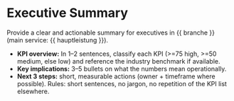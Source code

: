 # Executive Summary
Provide a clear and actionable summary for executives in {{ branche }} (main service: {{ hauptleistung }}).
- **KPI overview:** In 1–2 sentences, classify each KPI (>=75 high, >=50 medium, else low) and reference the industry benchmark if available.
- **Key implications:** 3–5 bullets on what the numbers mean operationally.
- **Next 3 steps:** short, measurable actions (owner + timeframe where possible).
Rules: short sentences, no jargon, no repetition of the KPI list elsewhere.
